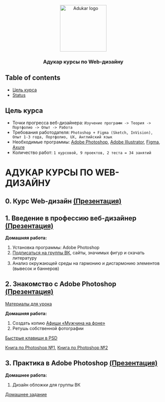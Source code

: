 <p align="center">
  <a href="https://it-kursy.adukar.by/web-design/">
    <img src="https://static.tildacdn.com/tild6262-3430-4766-a364-613665383538/logo.png" alt="Adukar logo" width="150px">
  </a>
</p>

<h3 align="center">Адукар курсы по  Web-дизайну</h3>

## Table of contents

- [Цель курса](#цель-курса)
- [Status](#status)


## Цель курса

- Точки прогресса веб-дизайнера: `Изучение программ -> Теория -> Портфолио -> Опыт -> Работа`
- Требования работодателя: `Photoshop + Figma (Sketch, InVision), Опыт 1-3 года, Портфолио, UX, Английский язык`
- Необходимые программы: [Adobe Photoshop](https://www.adobe.com/ru/?gclid=Cj0KCQjwhJrqBRDZARIsALhp1WR2lXMgUjPj6w9u78e83FTFagONvyYuVCHBzY6XKXQcRyuXBwtCPDUaAuN9EALw_wcB&sdid=KKQIL&mv=search&ef_id=Cj0KCQjwhJrqBRDZARIsALhp1WR2lXMgUjPj6w9u78e83FTFagONvyYuVCHBzY6XKXQcRyuXBwtCPDUaAuN9EALw_wcB:G:s&s_kwcid=AL!3085!3!247411118842!e!!g!!adobe%20photoshop), [Adobe Illustrator](https://www.adobe.com/ru/?gclid=Cj0KCQjwhJrqBRDZARIsALhp1WQ_kkVXcHth0CEmpsry6bGi6kOIrav95f4k0_HEdbeZACYL1JrLEe8aAufuEALw_wcB&sdid=KKQLE&mv=search&ef_id=Cj0KCQjwhJrqBRDZARIsALhp1WQ_kkVXcHth0CEmpsry6bGi6kOIrav95f4k0_HEdbeZACYL1JrLEe8aAufuEALw_wcB:G:s&s_kwcid=AL!3085!3!301440493416!e!!g!!adobe%20illustrator), [Figma](https://www.figma.com/files/recent), [Axure](https://www.axure.com/)
- Количество работ: `1 курсовой, 9 проектов, 2 теста = 34 занятий`



# АДУКАР КУРСЫ ПО WEB-ДИЗАЙНУ




## 0. Курс Web-дизайн [(Презентация)](https://drive.google.com/open?id=1idB0b6GEHhjtvQE2xdXgrtWQjUz8_Nxv)

## 1. Введение в профессию веб-дизайнер [(Презентация)](https://drive.google.com/open?id=1VaAzS7XjOCMuAy4QlKhkt8nocUe_9FWn)

**Домашняя работа:**
1. Установка программы: Adobe Photoshop
2. [Подписаться на группы ВК](FAQ.md), сайты, значимых фигур и скачать литературу
3. Анализ окружающей среды на гармонию и дисгармонию элементов (вывесок и баннеров)

## 2. Знакомство с Adobe Photoshop [(Презентация)](https://drive.google.com/open?id=1TL3OzDy9cUL_mc73CwbFY849ajHm5Z_2)
[Материалы для урока](https://drive.google.com/open?id=1ARLRaNDH6i5gdUNppFF8BLPFg6EwbdN-)

**Домашняя работа:**
1.	Создать копию [Афиши «Мужчина на фоне»](https://drive.google.com/open?id=1KOd4vhTMVIzN8hxUhcP-6ySjFKFLMFkF)
2.	Ретушь собственной фотографии

[Быстрые клавиши в PSD](FAQ.md)

[Книга по Photoshop №1](https://drive.google.com/open?id=1VPgTvNb_RNSqhMz8dVFSyLGqFi-hdl0O),
[Книга по Photoshop №2](https://drive.google.com/open?id=1NwlNGd-HETCIglNKn9wjXGtlTmU7KXV1)

## 3. Практика в Adobe Photoshop [(Презентация)](https://drive.google.com/open?id=11V5gOGZMygQGiYUxAVylrNYZ_f1_dTwI)

**Домашнее работа:**
1.	Дизайн обложки для группы ВК

[Домашнее задание](HTML-advance.md)
